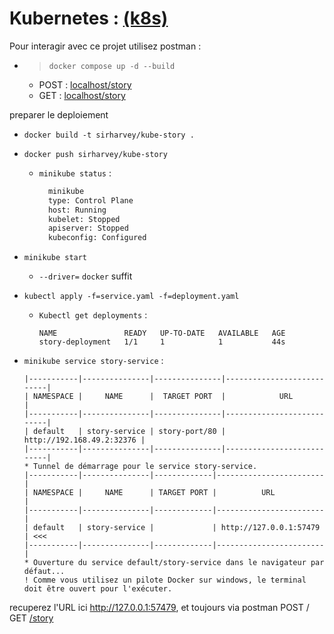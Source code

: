 # Kubernetes : [(k8s)](https://kubernetes.io/fr/)

Pour interagir avec ce projet utilisez postman :

- > ```docker compose up -d --build```

  - POST : [localhost/story](http://localhost/story)
  - GET : [localhost/story](http://localhost/story)

preparer le deploiement

- ```docker build -t sirharvey/kube-story .```
- ```docker push sirharvey/kube-story```

  - ```minikube status``` :

    ```sh
      minikube
      type: Control Plane
      host: Running
      kubelet: Stopped
      apiserver: Stopped
      kubeconfig: Configured
    ```

- ```minikube start```
  - ```--driver=``` ```docker``` suffit
  
- ```kubectl apply -f=service.yaml -f=deployment.yaml```
  - ```Kubectl get deployments``` :

      ```shell
      NAME               READY   UP-TO-DATE   AVAILABLE   AGE
      story-deployment   1/1     1            1           44s
      ```

- ```minikube service story-service``` :

  ```shell
  |-----------|---------------|---------------|---------------------------|
  | NAMESPACE |     NAME      |  TARGET PORT  |            URL            |
  |-----------|---------------|---------------|---------------------------|
  | default   | story-service | story-port/80 | http://192.168.49.2:32376 |
  |-----------|---------------|---------------|---------------------------|
  * Tunnel de démarrage pour le service story-service.
  |-----------|---------------|-------------|------------------------|
  | NAMESPACE |     NAME      | TARGET PORT |          URL           |
  |-----------|---------------|-------------|------------------------|
  | default   | story-service |             | http://127.0.0.1:57479 | <<<
  |-----------|---------------|-------------|------------------------|
  * Ouverture du service default/story-service dans le navigateur par défaut...
  ! Comme vous utilisez un pilote Docker sur windows, le terminal doit être ouvert pour l'exécuter.
  ```

recuperez l'URL ici <http://127.0.0.1:57479>, et toujours via postman POST / GET [/story](/)

